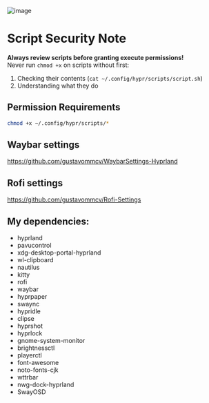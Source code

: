 ![image](https://github.com/user-attachments/assets/7a38bd7b-7745-42ba-b098-1b8956c6a236)

# Script Security Note
**Always review scripts before granting execute permissions!**  
Never run `chmod +x` on scripts without first:
1. Checking their contents (`cat ~/.config/hypr/scripts/script.sh`)
2. Understanding what they do

## Permission Requirements
```bash
chmod +x ~/.config/hypr/scripts/*
```

## Waybar settings
https://github.com/gustavommcv/WaybarSettings-Hyprland

## Rofi settings
https://github.com/gustavommcv/Rofi-Settings

## My dependencies:
- hyprland
- pavucontrol
- xdg-desktop-portal-hyprland
- wl-clipboard
- nautilus
- kitty
- rofi
- waybar
- hyprpaper
- swaync
- hypridle
- clipse
- hyprshot
- hyprlock
- gnome-system-monitor
- brightnessctl
- playerctl
- font-awesome
- noto-fonts-cjk
- wttrbar
- nwg-dock-hyprland
- SwayOSD
